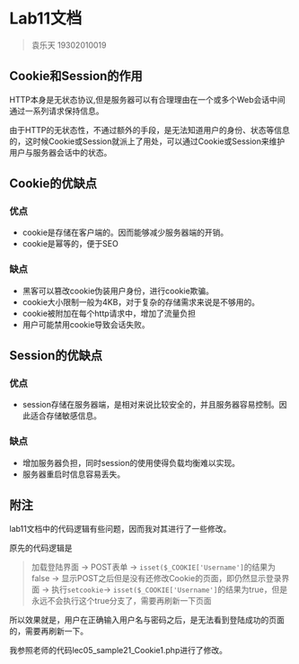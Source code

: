 # Lab11文档

> 袁乐天 19302010019

## Cookie和Session的作用

HTTP本身是无状态协议,但是服务器可以有合理理由在一个或多个Web会话中间通过一系列请求保持信息。

由于HTTP的无状态性，不通过额外的手段，是无法知道用户的身份、状态等信息的，这时候Cookie或Session就派上了用处，可以通过Cookie或Session来维护用户与服务器会话中的状态。

## Cookie的优缺点

### 优点

* cookie是存储在客户端的。因而能够减少服务器端的开销。
* cookie是幂等的，便于SEO

### 缺点

* 黑客可以篡改cookie伪装用户身份，进行cookie欺骗。
* cookie大小限制一般为4KB，对于复杂的存储需求来说是不够用的。
* cookie被附加在每个http请求中，增加了流量负担
* 用户可能禁用cookie导致会话失败。

## Session的优缺点

### 优点

* session存储在服务器端，是相对来说比较安全的，并且服务器容易控制。因此适合存储敏感信息。

### 缺点

* 增加服务器负担，同时session的使用使得负载均衡难以实现。
* 服务器重启时信息容易丢失。

## 附注

lab11文档中的代码逻辑有些问题，因而我对其进行了一些修改。

原先的代码逻辑是

> 加载登陆界面 -> POST表单 -> `isset($_COOKIE['Username']`的结果为false -> 显示POST之后但是没有还修改Cookie的页面，即仍然显示登录界面 -> 执行`setcookie`-> `isset($_COOKIE['Username']`的结果为true，但是永远不会执行这个true分支了，需要再刷新一下页面

所以效果就是，用户在正确输入用户名与密码之后，是无法看到登陆成功的页面的，需要再刷新一下。

我参照老师的代码lec05_sample21_Cookie1.php进行了修改。